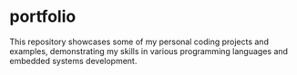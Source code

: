 # portfolio
This repository showcases some of my personal coding projects and examples, demonstrating my skills in various programming languages and embedded systems development.
